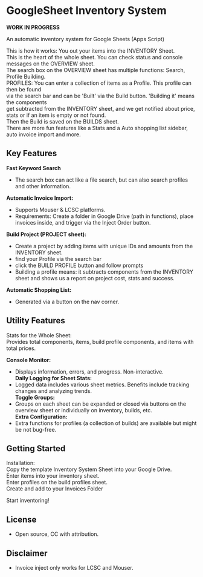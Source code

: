 # GoogleSheet Inventory System

**WORK IN PROGRESS**

An automatic inventory system for Google Sheets (Apps Script)  
  
This is how it works: You out your items into the INVENTORY Sheet.  
This is the heart of the whole sheet. You can check status and console messages on the OVERVIEW sheet.  
The search box on the OVERVIEW sheet has multiple functions: Search, Profile Building.  
PROFILES: You can enter a collection of items as a Profile. This profile can then be found  
via the search bar and can be 'Built' via the Build button. 'Building it' means the components  
get subtracted from the INVENTORY sheet, and we get notified about price, stats or if an item is empty or not found.  
Then the Build is saved on the BUILDS sheet.  
There are more fun features like a Stats and a Auto shopping list sidebar, auto invoice import and more.  
  

## Key Features
**Fast Keyword Search**
- The search box can act like a file search, but can also search profiles and other information.  
  
**Automatic Invoice Import:**
- Supports Mouser & LCSC platforms.
- Requirements: Create a folder in Google Drive (path in functions), place invoices inside, and trigger via the Inject Order button.
  
**Build Project (PROJECT sheet):**
- Create a project by adding items with unique IDs and amounts from the INVENTORY sheet.
- find your Profile via the search bar
- click the BUILD PROFILE button and follow prompts
- Building a profile means: it subtracts components from the INVENTORY sheet and shows us a report on project cost, stats and success.  
  
**Automatic Shopping List:**
- Generated via a button on the nav corner.  

## Utility Features
Stats for the Whole Sheet:  
Provides total components, items, build profile components, and items with total prices.  
  
**Console Monitor:**
- Displays information, errors, and progress. Non-interactive.  
**Daily Logging for Sheet Stats:**
- Logged data includes various sheet metrics. Benefits include tracking changes and analyzing trends.  
**Toggle Groups:**
- Groups on each sheet can be expanded or closed via buttons on the overview sheet or individually on inventory, builds, etc.  
**Extra Configuration:**
- Extra functions for profiles (a collection of builds) are available but might be not bug-free.  
  
  
## Getting Started
Installation:  
Copy the template Inventory System Sheet into your Google Drive.  
Enter items into your inventory sheet.  
Enter profiles on the build profiles sheet.  
Create and add to your Invoices Folder  
  
Start inventoring!  


## License
- Open source, CC with attribution.

## Disclaimer
- Invoice inject only works for LCSC and Mouser.
